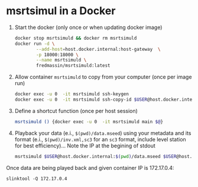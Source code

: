 # msrtsimul in a Docker

1. Start the docker (only once or when updating docker image)
    ```bash
    docker stop msrtsimuld && docker rm msrtsimuld  
    docker run -d \
            --add-host=host.docker.internal:host-gateway  \
            -p 18000:18000 \
            --name msrtsimuld \
            fredmassin/msrtsimuld:latest
    ```
2. Allow container `msrtsimuld` to copy from your computer (once per image run)
    ```bash
    docker exec -u 0  -it msrtsimuld ssh-keygen 
    docker exec -u 0  -it msrtsimuld ssh-copy-id $USER@host.docker.internal 
    ```
3. Define a shortcut function (once per host session)
    ```bash
    msrtsimuld () {docker exec -u 0  -it msrtsimuld main $@} 
    ```
4. Playback your data (e.i., `$(pwd)/data.mseed`) using your metadata and its format (e.i., `$(pwd)/inv.xml,sc3` for an `sc3` format, include level station for best efficiency)... Note the IP at the begining of stdout
    ```bash
    msrtsimuld $USER@host.docker.internal:$(pwd)/data.mseed $USER@host.docker.internal:$(pwd)/inv.xml,sc3
    ```

Once data are being played back and given container IP is 172.17.0.4: 
```
slinktool -Q 172.17.0.4
```